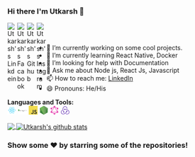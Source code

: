 ### Hi there I'm Utkarsh 👋
<a href="https://www.linkedin.com/in/utkarsh-tripathi-89b789145/">
  <img align="left" alt="Utkarsh's Linkdein" width="22px" src="https://cdn.jsdelivr.net/npm/simple-icons@v3/icons/linkedin.svg" />
</a>

<a href="https://www.facebook.com/profile.php?id=100022059734862">
  <img align="left" alt="Utkarsh's Facabook" width="22px" src="https://cdn.jsdelivr.net/npm/simple-icons@v3/icons/facebook.svg" />
  
  <a href="https://github.com/utkarsh2801">
  <img align="left" alt="Utkarsh's Github" width="22px" src="https://cdn.jsdelivr.net/npm/simple-icons@v3/icons/github.svg" />
</a>
<a href="https://www.instagram.com/utkarsh_tripathi_28//">
  <img align="left" alt="Utkarsh's Instagram" width="22px" src="https://cdn.jsdelivr.net/npm/simple-icons@v3/icons/instagram.svg" />
</a>
  
  
  <br/>
<br/>


- 🔭 I’m currently working on some cool projects.
- 🌱 I’m currently learning React Native, Docker
- 🤔 I’m looking for help with Documentation
- 💬 Ask me about Node js, React Js, Javascript
- 📫 How to reach me: [LinkedIn](https://www.linkedin.com/in/utkarsh-tripathi-89b789145/)
- 😄 Pronouns: He/His


**Languages and Tools:**  
<code><img height="20" src="https://raw.githubusercontent.com/github/explore/80688e429a7d4ef2fca1e82350fe8e3517d3494d/topics/react/react.png"></code>
<code><img height="20" src="https://raw.githubusercontent.com/github/explore/80688e429a7d4ef2fca1e82350fe8e3517d3494d/topics/mongodb/mongodb.png"></code>
<code><img height="20" src="https://raw.githubusercontent.com/github/explore/80688e429a7d4ef2fca1e82350fe8e3517d3494d/topics/javascript/javascript.png"></code>
<code><img height="20" src="https://raw.githubusercontent.com/github/explore/80688e429a7d4ef2fca1e82350fe8e3517d3494d/topics/nodejs/nodejs.png"></code>
<code><img height="20" src="https://raw.githubusercontent.com/github/explore/80688e429a7d4ef2fca1e82350fe8e3517d3494d/topics/graphql/graphql.png"></code>
<code><img height="20" src="https://raw.githubusercontent.com/github/explore/80688e429a7d4ef2fca1e82350fe8e3517d3494d/topics/redux/redux.png"></code>

<a href="https://github.com/utkarsh2801">
  <img align="center" src="https://github-readme-stats.vercel.app/api/top-langs/?username=utkarsh2801&theme=dracula&line_langs_below=1" />
</a>
<a href="https://github.com/utkarsh2801">
 <img align="center" src="https://github-readme-stats.vercel.app/api?username=utkarsh2801&show_icons=true&theme=dracula&line_height=27" alt="Utkarsh's github stats"/>
</a>

### Show some ❤️ by starring some of the repositories!
